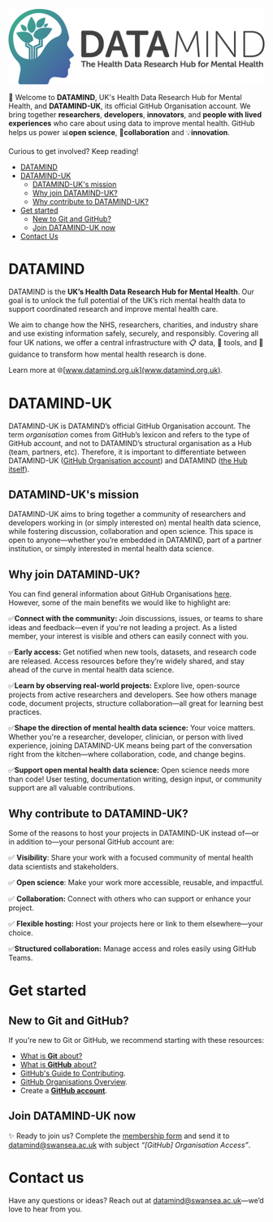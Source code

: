 ![plot](../img/DATAMIND_logo.jpg)

:wave: Welcome to **DATAMIND**, UK's Health Data Research Hub for Mental Health, and **DATAMIND-UK**, its official GitHub Organisation account. We bring together **researchers**, **developers**, **innovators**, and **people with lived experiences** who care about using data to improve mental health. GitHub helps us power :bar_chart:**open science**, :handshake:**collaboration** and :bulb:**innovation**.

Curious to get involved? Keep reading!

- [DATAMIND](#datamind)
- [DATAMIND-UK](#datamind-uk)
  - [DATAMIND-UK's mission](#datamind-uks-mission)
  - [Why join DATAMIND-UK?](#why-join-datamind-uk)
  - [Why contribute to DATAMIND-UK?](#why-contribute-to-datamind-uk)
- [Get started](#get-started)
  - [New to Git and GitHub?](#new-to-git-and-github)
  - [Join DATAMIND-UK now](#join-datamind-uk-now)
- [Contact Us](#contact-us)

# DATAMIND 
DATAMIND is the **UK’s Health Data Research Hub for Mental Health**. Our goal is to unlock the full potential of the UK’s rich mental health data to support coordinated research and improve mental health care.

We aim to change how the NHS, researchers, charities, and industry share and use existing information safely, securely, and responsibly. Covering all four UK nations, we offer a central infrastructure with :clipboard: data, :wrench: tools, and :bookmark_tabs: guidance to transform how mental health research is done.

Learn more at :globe_with_meridians:[www.datamind.org.uk](www.datamind.org.uk).


# DATAMIND-UK

DATAMIND-UK is DATAMIND’s official GitHub Organisation account. The term *organisation* comes from GitHub’s lexicon and refers to the type of GitHub account, and not to DATAMIND’s structural organisation as a Hub (team, partners, etc). Therefore, it is important to differentiate between DATAMIND-UK ([GitHub Organisation account](https://github.com/DATAMIND-UK)) and DATAMIND ([the Hub itself](https://datamind.org.uk/about-us/)).

## DATAMIND-UK's mission

DATAMIND-UK aims to bring together a community of researchers and developers working in (or simply interested on) mental health data science, while fostering discussion, collaboration and open science. This space is open to anyone—whether you’re embedded in DATAMIND, part of a partner institution, or simply interested in mental health data science.

## Why join DATAMIND-UK?

You can find general information about GitHub Organisations [here](https://docs.github.com/en/organizations/collaborating-with-groups-in-organizations/about-organizations). However, some of the main benefits we would like to highlight are:

:white_check_mark:**Connect with the community:** Join discussions, issues, or teams to share ideas and feedback—even if you're not leading a project. As a listed member, your interest is visible and others can easily connect with you.

:white_check_mark:**Early access:** Get notified when new tools, datasets, and research code are released. Access resources before they’re widely shared, and stay ahead of the curve in mental health data science.

:white_check_mark:**Learn by observing real-world projects:** Explore live, open-source projects from active researchers and developers. See how others manage code, document projects, structure collaboration—all great for learning best practices.

:white_check_mark:**Shape the direction of mental health data science:** Your voice matters. Whether you're a researcher, developer, clinician, or person with lived experience, joining DATAMIND-UK means being part of the conversation right from the kitchen—where collaboration, code, and change begins.

:white_check_mark:**Support open mental health data science:** Open science needs more than code! User testing, documentation writing, design input, or community support are all valuable contributions.

## Why contribute to DATAMIND-UK?

Some of the reasons to host your projects in DATAMIND-UK instead of—or in addition to—your personal GitHub account are:

:white_check_mark: **Visibility**: Share your work with a focused community of mental health data scientists and stakeholders.

:white_check_mark: **Open science**: Make your work more accessible, reusable, and impactful.

:white_check_mark: **Collaboration:** Connect with others who can support or enhance your project.

:white_check_mark: **Flexible hosting:** Host your projects here or link to them elsewhere—your choice.

:white_check_mark:**Structured collaboration:** Manage access and roles easily using GitHub Teams.

# Get started

## New to Git and GitHub?
If you're new to Git or GitHub, we recommend starting with these resources:
- [What is **Git** about?](https://git-scm.com/about/branching-and-merging)
- [What is **GitHub** about?](https://docs.github.com/en/get-started/start-your-journey/about-github-and-git)
- [GitHub's Guide to Contributing](https://docs.github.com/en/get-started/exploring-projects-on-github/contributing-to-a-project).
- [GitHub Organisations Overview](https://docs.github.com/en/organizations/collaborating-with-groups-in-organizations/about-organizations).
- Create a [**GitHub account**](https://docs.github.com/en/get-started/start-your-journey/creating-an-account-on-github).

## Join DATAMIND-UK now

:sparkles: Ready to join us? Complete the [membership form](https://github.com/DATAMIND-UK/.github/raw/refs/heads/main/docs/membership_form.docx) and send it to [datamind@swansea.ac.uk](mailto:datamind@swansea.ac.uk?subject=[GitHub]%20Organisation%20Access) with subject *“[GitHub] Organisation Access”*. 

# Contact us

Have any questions or ideas? Reach out at [datamind@swansea.ac.uk](mailto:datamind@swansea.ac.uk)—we’d love to hear from you.
